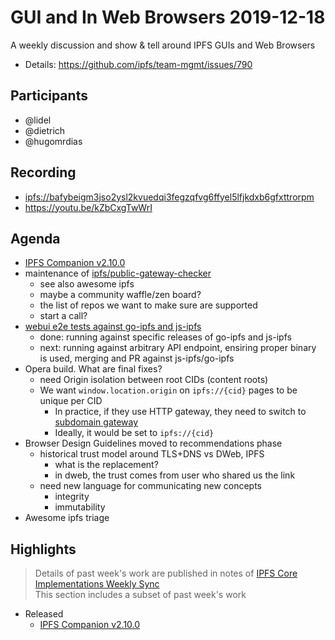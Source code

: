 # GUI and In Web Browsers 2019-12-18

A weekly discussion and show & tell around IPFS GUIs and Web Browsers

* Details: https://github.com/ipfs/team-mgmt/issues/790

## Participants

- @lidel
- @dietrich
- @hugomrdias

## Recording

- [ipfs://bafybeigm3jso2ysl2kvuedqi3fegzqfvg6ffyel5lfjkdxb6gfxttrorpm](https://ipfs.io/ipfs/bafybeigm3jso2ysl2kvuedqi3fegzqfvg6ffyel5lfjkdxb6gfxttrorpm/)
- https://youtu.be/kZbCxgTwWrI 

## Agenda

- [IPFS Companion v2.10.0](https://github.com/ipfs-shipyard/ipfs-companion/releases/tag/v2.10.0)
- maintenance of [ipfs/public-gateway-checker](https://github.com/ipfs/public-gateway-checker/)
    - see also awesome ipfs
    - maybe a community waffle/zen board?
    - the list of repos we want to make sure are supported
    - start a call?
- [webui e2e tests against go-ipfs and js-ipfs](https://github.com/ipfs-shipyard/ipfs-webui/pull/1353)
    - done: running against specific releases of go-ipfs and js-ipfs
    - next: running against arbitrary API endpoint, ensiring proper binary is used, merging and PR against js-ipfs/go-ipfs
- Opera build. What are final fixes?
    - need Origin isolation between root CIDs (content roots)
    - We want `window.location.origin` on `ipfs://{cid}` pages to be unique per CID
        - In practice, if they use HTTP gateway, they need to switch to [subdomain gateway](https://docs.ipfs.io/guides/guides/addressing/#subdomain-gateway)
        - Ideally, it would be set to `ipfs://{cid}`
- Browser Design Guidelines moved to recommendations phase
    - historical trust model around TLS+DNS vs DWeb, IPFS
        - what is the replacement?
        - in dweb, the trust comes from user who shared us the link
    - need new language for communicating new concepts
        - integrity
        - immutability
- Awesome ipfs triage
    
## Highlights

> Details of past week's work are published in notes of [IPFS Core Implementations Weekly Sync](https://github.com/ipfs/team-mgmt/issues/992)   
> This section includes a subset of past week's work 

- Released
    - [IPFS Companion v2.10.0](https://github.com/ipfs-shipyard/ipfs-companion/releases/tag/v2.10.0)
